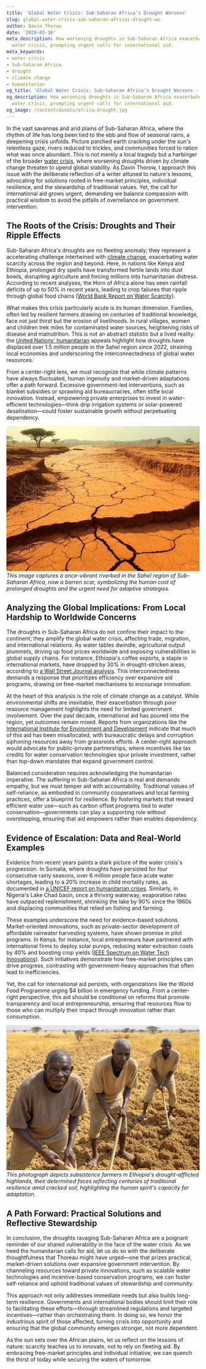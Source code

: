 ```yaml
---
title: 'Global Water Crisis: Sub-Saharan Africa’s Drought Worsens'
slug: global-water-crisis-sub-saharan-africas-drought-wo
author: Davin Thorow
date: '2020-03-16'
meta_description: How worsening droughts in Sub-Saharan Africa exacerbate the global
  water crisis, prompting urgent calls for international aid.
meta_keywords:
- water crisis
- Sub-Saharan Africa
- drought
- climate change
- humanitarian
og_title: 'Global Water Crisis: Sub-Saharan Africa’s Drought Worsens - Spot News 24'
og_description: How worsening droughts in Sub-Saharan Africa exacerbate the global
  water crisis, prompting urgent calls for international aid.
og_image: /content/assets/africa-drought.jpg
---
```


In the vast savannas and arid plains of Sub-Saharan Africa, where the rhythm of life has long been tied to the ebb and flow of seasonal rains, a deepening crisis unfolds. Picture parched earth cracking under the sun's relentless gaze, rivers reduced to trickles, and communities forced to ration what was once abundant. This is not merely a local tragedy but a harbinger of the broader [water crisis](https://www.worldbank.org/water-crisis), where worsening droughts driven by climate change threaten to upend global stability. As Davin Thorow, I approach this issue with the deliberate reflection of a writer attuned to nature's lessons, advocating for solutions rooted in free-market principles, individual resilience, and the stewardship of traditional values. Yet, the call for international aid grows urgent, demanding we balance compassion with practical wisdom to avoid the pitfalls of overreliance on government intervention.

## The Roots of the Crisis: Droughts and Their Ripple Effects

Sub-Saharan Africa's droughts are no fleeting anomaly; they represent a accelerating challenge intertwined with [climate change](https://www.wsj.com/articles/climate-change-and-water-scarcity-global-implications-2023), exacerbating water scarcity across the region and beyond. Here, in nations like Kenya and Ethiopia, prolonged dry spells have transformed fertile lands into dust bowls, disrupting agriculture and forcing millions into humanitarian distress. According to recent analyses, the Horn of Africa alone has seen rainfall deficits of up to 50% in recent years, leading to crop failures that ripple through global food chains ([World Bank Report on Water Scarcity](https://www.worldbank.org/en/topic/water/publication/water-in-a-changing-world)).

What makes this crisis particularly acute is its human dimension. Families, often led by resilient farmers drawing on centuries of traditional knowledge, face not just thirst but the erosion of livelihoods. In rural villages, women and children trek miles for contaminated water sources, heightening risks of disease and malnutrition. This is not an abstract statistic but a lived reality: the [United Nations' humanitarian](https://www.un.org/en/global-issues/water) appeals highlight how droughts have displaced over 1.5 million people in the Sahel region since 2022, straining local economies and underscoring the interconnectedness of global water resources.

From a center-right lens, we must recognize that while climate patterns have always fluctuated, human ingenuity and market-driven adaptations offer a path forward. Excessive government-led interventions, such as blanket subsidies or sprawling aid bureaucracies, often stifle local innovation. Instead, empowering private enterprises to invest in water-efficient technologies—think drip irrigation systems or solar-powered desalination—could foster sustainable growth without perpetuating dependency.

![Dried Riverbed in the Sahel](/content/assets/dried-riverbed-sahel.jpg)  
*This image captures a once-vibrant riverbed in the Sahel region of Sub-Saharan Africa, now a barren scar, symbolizing the human cost of prolonged droughts and the urgent need for adaptive strategies.*

## Analyzing the Global Implications: From Local Hardship to Worldwide Concerns

The droughts in Sub-Saharan Africa do not confine their impact to the continent; they amplify the global water crisis, affecting trade, migration, and international relations. As water tables dwindle, agricultural output plummets, driving up food prices worldwide and exposing vulnerabilities in global supply chains. For instance, Ethiopia's coffee exports, a staple in international markets, have dropped by 30% in drought-stricken areas, according to [a Wall Street Journal analysis](https://www.wsj.com/articles/drought-in-africa-threatens-global-food-prices-2023). This interconnectedness demands a response that prioritizes efficiency over expansive aid programs, drawing on free-market mechanisms to encourage innovation.

At the heart of this analysis is the role of climate change as a catalyst. While environmental shifts are inevitable, their exacerbation through poor resource management highlights the need for limited government involvement. Over the past decade, international aid has poured into the region, yet outcomes remain mixed. Reports from organizations like the [International Institute for Environment and Development](https://www.iied.org/water-scarcity-africa) indicate that much of this aid has been misallocated, with bureaucratic delays and corruption siphoning resources away from grassroots efforts. A center-right approach would advocate for public-private partnerships, where incentives like tax credits for water conservation technologies spur private investment, rather than top-down mandates that expand government control.

Balanced consideration requires acknowledging the humanitarian imperative. The suffering in Sub-Saharan Africa is real and demands empathy, but we must temper aid with accountability. Traditional values of self-reliance, as embodied in community cooperatives and local farming practices, offer a blueprint for resilience. By fostering markets that reward efficient water use—such as carbon offset programs tied to water conservation—governments can play a supporting role without overstepping, ensuring that aid empowers rather than enables dependency.

## Evidence of Escalation: Data and Real-World Examples

Evidence from recent years paints a stark picture of the water crisis's progression. In Somalia, where droughts have persisted for four consecutive rainy seasons, over 6 million people face acute water shortages, leading to a 20% increase in child mortality rates, as documented in [a UNICEF report on humanitarian crises](https://www.unicef.org/reports/water-scarcity-in-sub-saharan-africa-2023). Similarly, in Nigeria's Lake Chad basin, once a thriving waterway, evaporation rates have outpaced replenishment, shrinking the lake by 90% since the 1960s and displacing communities that relied on fishing and farming.

These examples underscore the need for evidence-based solutions. Market-oriented innovations, such as private-sector development of affordable rainwater harvesting systems, have shown promise in pilot programs. In Kenya, for instance, local entrepreneurs have partnered with international firms to deploy solar pumps, reducing water extraction costs by 40% and boosting crop yields ([IEEE Spectrum on Water Tech Innovations](https://spectrum.ieee.org/water-conservation-africa)). Such initiatives demonstrate how free-market principles can drive progress, contrasting with government-heavy approaches that often lead to inefficiencies.

Yet, the call for international aid persists, with organizations like the World Food Programme urging $4 billion in emergency funding. From a center-right perspective, this aid should be conditional on reforms that promote transparency and local entrepreneurship, ensuring that resources flow to those who can multiply their impact through innovation rather than consumption.

![Subsistence Farmers in Drought-Stricken Fields](/content/assets/farmers-drought-fields.jpg)  
*This photograph depicts subsistence farmers in Ethiopia's drought-afflicted highlands, their determined faces reflecting centuries of traditional resilience amid cracked soil, highlighting the human spirit's capacity for adaptation.*

## A Path Forward: Practical Solutions and Reflective Stewardship

In conclusion, the droughts ravaging Sub-Saharan Africa are a poignant reminder of our shared vulnerability in the face of the water crisis. As we heed the humanitarian calls for aid, let us do so with the deliberate thoughtfulness that Thoreau might have urged—one that prizes practical, market-driven solutions over expansive government intervention. By channeling resources toward private innovations, such as scalable water technologies and incentive-based conservation programs, we can foster self-reliance and uphold traditional values of stewardship and community.

This approach not only addresses immediate needs but also builds long-term resilience. Governments and international bodies should limit their role to facilitating these efforts—through streamlined regulations and targeted incentives—rather than orchestrating them. In doing so, we honor the industrious spirit of those affected, turning crisis into opportunity and ensuring that the global community emerges stronger, not more dependent.

As the sun sets over the African plains, let us reflect on the lessons of nature: scarcity teaches us to innovate, not to rely on fleeting aid. By embracing free-market principles and individual initiative, we can quench the thirst of today while securing the waters of tomorrow.